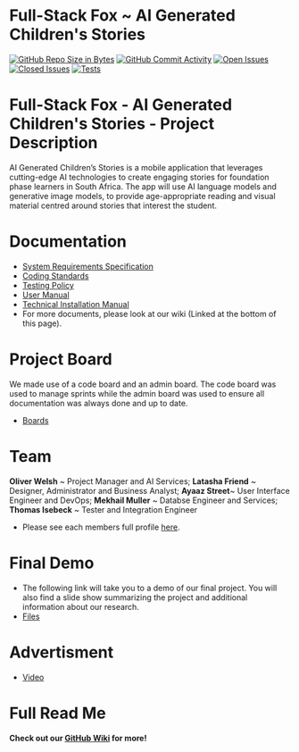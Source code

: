 # Full-Stack Fox ~ AI Generated Children's Stories

[![GitHub Repo Size in Bytes](https://img.shields.io/github/languages/code-size/COS301-SE-2023/AI-Generated-Children-s-Stories)](https://github.com/COS301-SE-2023/AI-Generated-Children-s-Stories)
[![GitHub Commit Activity](https://img.shields.io/github/commit-activity/w/COS301-SE-2023/AI-Generated-Children-s-Stories)](https://github.com/COS301-SE-2023/AI-Generated-Children-s-Stories)
[![Open Issues](https://img.shields.io/github/issues/COS301-SE-2023/AI-Generated-Children-s-Stories.svg?style=flat-square)](https://github.com/COS301-SE-2023//AI-Generated-Children-s-Stories/issues)
[![Closed Issues](https://img.shields.io/github/issues-closed/COS301-SE-2023/AI-Generated-Children-s-Stories.svg?style=flat-square)](https://github.com/COS301-SE-2023//AI-Generated-Children-s-Stories/issues?q=is%3Aissue+is%3Aclosed)
[![Tests](https://github.com/COS301-SE-2023/AI-Generated-Children-s-Stories/actions/workflows/main.yml/badge.svg)](https://github.com/COS301-SE-2023/AI-Generated-Children-s-Stories/actions/workflows/main.yml)


# Full-Stack Fox - AI Generated Children's Stories - Project Description
AI Generated Children’s Stories is a mobile application that leverages cutting-edge AI technologies to create engaging stories for foundation phase learners in South Africa. The app will use AI language models and generative image models, to provide age-appropriate reading and visual material centred around stories that interest the student.

# Documentation
- [System Requirements Specification](https://drive.google.com/file/d/1BcMoKytuD5j95lCxkVF_Z1PIgEmwF7Uz/view?usp=drive_link)
- [Coding Standards](https://drive.google.com/file/d/1lxASkp7_slnptIFbi7Ir-C5KxIQUDD5D/view?usp=drive_link)
- [Testing Policy](https://drive.google.com/file/d/1xdTqp5y72RnoLj6BA2-wCZpdR5c1_Ee7/view?usp=drive_link) 
- [User Manual](https://drive.google.com/file/d/1AvWpJBUiKM9IrK5EMko2A7Q6IKJb1orP/view?usp=drive_link) 
- [Technical Installation Manual](https://drive.google.com/file/d/1Zx5pzX2fDGjAhmKxmkEyl8NHfwOFpM2K/view?usp=drive_link) 
- For more documents, please look at our wiki (Linked at the bottom of this page).
  
# Project Board
We made use of a code board and an admin board. The code board was used to manage sprints while the admin board was used to ensure all documentation was always done and up to date.
- [Boards](https://github.com/COS301-SE-2023/AI-Generated-Children-s-Stories/projects?query=is%3Aopen)

# Team 
**Oliver Welsh** ~ Project Manager and AI Services; **Latasha Friend** ~ Designer, Administrator and Business Analyst; **Ayaaz Street**~ User Interface Engineer and DevOps; **Mekhail Muller** ~ Databse Engineer and Services; **Thomas Isebeck** ~ Tester and Integration Engineer
- Please see each members full profile [here](https://github.com/COS301-SE-2023/AI-Generated-Children-s-Stories/wiki/Team-~Full-Stack-Fox#members).

# Final Demo
- The following link will take you to a demo of our final project. You will also find a slide show summarizing the project and additional information about our research.
- [Files](https://github.com/COS301-SE-2023/AI-Generated-Children-s-Stories/wiki/Final-Demo) 

# Advertisment
- [Video](https://github.com/COS301-SE-2023/AI-Generated-Children-s-Stories/wiki/Final-Demo) 

# Full Read Me
  **Check out our [GitHub Wiki](https://github.com/COS301-SE-2023/AI-Generated-Children-s-Stories/wiki) for more!**
